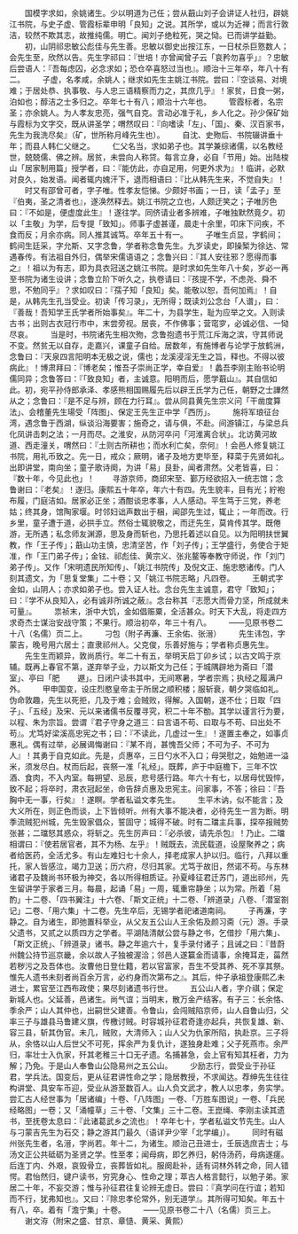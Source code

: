 <!-- { "loadSidebar": true } -->
　　国模字求如，余姚诸生。少以明道为己任；尝从蕺山刘子会讲证人社归，辟姚江书院，与史子虚、管霞标辈申明「良知」之说。其所学，或以为近禅；而言行敦洁，较然不欺其志，故推纯儒。明亡。闻刘子绝粒死，哭之恸。已而讲学益勤。
　　初，山阴祁忠敏公彪佳与先生善。忠敏以御史出按江东，一日杖杀巨憝数人；会先生至，欣然以告。先生字祁曰：『世培！亦曾闻曾子云「哀矜勿喜乎」』？忠敏后尝语人：『吾每虑囚，必念求如；恐仓卒喜怒过当也』。顺治十三年卒，年八十有二。
　　子虚，名孝咸，余姚人；继求如先生主姚江书院。尝曰：『空谈易、对境难；于居处恭、执事敬、与人忠三语精察而力之，其庶几乎』！家贫，日食一粥，泊如也；醇洁之士多归之。卒年七十有八；顺治十六年也。
　　管霞标者，名宗圣；亦余姚人。为人孝友忠亮，强气自克。言动必准于礼，乡人化之。孙少保矿始与霞标为文字交，既从讲圣学；喟然叹曰：『向嗜读「左」、「国」、秦、汉百家书，先生为我洗尽矣』（矿，世所称月峰先生也）。
　　自沈、史歾后、书院辍讲垂十年；而县人韩仁父继之。
　　仁父名当，求如弟子也。其学兼综诸儒，以名教经世，兢兢儒、佛之辨。居贫，未尝向人称贷。每言立身，必自「节用」始。出陆梭山「居家制用篇」授学者，曰：『能仿此，亦自足用，何更外求为』！临讲，必默对良久，始发语。闻者辄内媿汗下，退而相语曰：『比从韩先生来，不觉自失』！
　　时又有邵曾可者，字子唯。性孝友恺悌。少颇好书画；一日，读「孟子」至『伯夷，圣之清者也』，遂涣然释去。姚江书院之立也，人颇迂笑之；子唯厉色曰：『不如是，便虚度此生』！遂往学。同侪请业者多辨难，子唯独默然竟夕。初以「主敬」为学，后专提「致知」。师事子虚甚谨，晨走十余里，叩床下问疾，不食而反；月余亦病。同人推其诚笃。卒年五十有一。
　　子唯生贞显，字鹤间；鹤间生廷采，字允斯、又字念鲁，学者称念鲁先生。九岁读史，即操椠为徐达、常遇春传。有法祖自外归，偶举宋儒语语之；念鲁兴曰：『其人安往邪？愿得而事之』！祖以为有志，即为具衣冠送之姚江书院。是时求如先生年八十矣，岁必一再至书院为诸生设讲；念鲁立阶下听久之，执卷请曰：『孩提不学，不虑尧、舜不思，不勉同乎』？求如叹曰：『孺子知「良知」矣。能敬以恕，吾何加焉』！自是，从韩先生孔当受业。初读「传习录」，无所得；既读刘公念台「人谱」，曰：『善哉！吾知学王氏学者所始事矣』。年二十，为县学生，耻为应举之文。入则读古书；出则古衣冠行市中，末尝旁视。居丧，不作佛事；营窀穸，必诚必信、一恸尽哀。
　　当是时，书院诸先生相次歾，念鲁抱遗书于荒江斥海之滨，守其师说不变。然贫无以自存，走嘉兴，课童子自给。居数年，有施博者与论学于放鹤洲，念鲁曰：『天泉四言阳明本无极之说，儒也；龙溪浸淫无生之旨，释也。不得以彼病此』！博肃拜曰：『博老矣；惟吾子崇尚正学，幸自爱』！蠡吾李刚主贻书论明儒同异；念鲁答曰：『「致良知」者，主诚意。阳明而后，愿学蕺山』。其自信如此。初，宛平孙侍郎承泽、孝感熊相国赐履先后以辟王氏学为己任，朝野之士譁然从之；念鲁曰：『是不足与辨，顾在力行耳』。尝从同县黄先生宗义问「干凿度算法」、会稽董先生瑒受「阵图」、保定王先生正中学「西历」。
　　施将军琅征台湾，遇念鲁于西湖，纵谈沿海要害；施奇之，请与俱，不赴。间游镇江，与梁总兵化凤讲击刺之法；一月而尽。之淮安，从防河卒问「河淮离合状」。北访黄河故道、西走潼关，喟然曰：『土则古所耕也；而水利亡矣，奈何』！会邑人修复姚江书院，用礼币致之。先一日，戒众；厥明，诸子及地方吏毕至，释菜于先贤如礼。出即讲堂，南向坐；童子歌诗阕，为讲「易」艮卦，闻者肃然。父老皆喜，曰：『数十年，今见此也」！
　　寻游京师，商邱宋至、鄞万经欲招入一统志馆；念鲁谢曰：『老矣』！遂归。康熙五十年卒，年六十有四。先生貌丰，目有光；紵袍布履，门庭洁如。居家必正坐；酒酣谈忠孝事，人人感动。平生笃于三党，养老姑；终其身，馆陶家堰。时邻妇诎声数出于梱，闻邵先生过，辄止；一年而改。行乡里，童子遭于道，必拱手立。然俗士辄貌敬之，而迂先生，莫肯传其学。既倦游，无所遇；私念师友渊源，思及身而斩也，乃思托着述以自见。以为阳明扶世翼教，作「王子传」；蕺山功主慎，忠清坚苦，作「刘子传」；王学盛行，务使合于矩准，作「王门弟子传」；金铉、祁彪佳、黄宗义、张兆鳌等奉教守师说，作「刘门弟子传」。又作「宋明遗民所知传」、「姚江书院传」及倪文正、施忠愍诸传。门人刻其遗文，为「思复堂集」二十卷；又「姚江书院志略」凡四卷。
　　王朝式字金如，山阴人；亦求如弟子也。尝入证人社。念台先生主诚意，君守「致知」；曰：『学不从良知入，必有诚非所诚之蔽』。念台称其『志愿大而骨力坚，所成就未可量』。
　　祟祯末，浙中大饥，金如倡赈粟，全活甚众。时天下大乱，将走四方求奇杰士谋治安战守策；不果行。顺治初卒，年三十有八。
　　——见原书卷二十八（名儒）页二上。
　　刁包（附子再濂、王余佑、张溍）
　　先生讳包，字蒙吉，晚号用六居士；直隶祁州人。父克俊，乐善好施与；学者称贞惠先生。
　　先生生而颖异，敦尚质行。年二十有五，举明天启丁卯乡试；以古文鸣于京辅。既再上春官不第，遂弃举子业，力以斯文为己任；于城隅辟地为斋曰「潜室」、亭曰「肥
　　遯」。日闭户读书其中，无间寒暑，学者宗焉；执经之履满户外。
　　甲申国变，设庄烈愍皇帝主于所居之顺积楼；服斩衰，朝夕哭临如礼。伪命敦趣，先生以死拒，几及于难；会贼败，得解。入国朝，遂不仕；日取「四子」、「五经」及宋、元以来诸儒书反覆寻究，积二十年不勌。其学以谨言行为要，以程、朱为宗旨。尝谓『君子守身之道三：曰言语不苟、曰取与不苟、曰出处不苟』。尤笃好梁溪高忠宪之书；曰：『不读此，几虚过一生』！遂置主奉之，如事贞惠礼。偶有过举，必展谒悔谢曰：『某不肖，甚愧吾父师；不可为子、不可为人』！其勇于自克如此。先是，贞惠卒，三日勺水不入口；母哭慰之，始勉进一溢米，须发尽白。杖而后起，丧祭一准「礼经」。既葬，庐于中庭檐下，三年不饮酒、食肉，不入内室。每朔望、忌辰，悲号感行路。年六十有七，以居母忧毁悴，致不起；将卒时，肃衣冠起坐，命告辞贞惠及忠宪主。问家事，不答；徐曰：『吾胸中无一事，行矣』！遂瞑。学者私谥文孝先生。
　　生平木讷，似不能言；及大义所在，则正色而谈，上下皆倾听。州有大事不能决者，必待先生一言为断。明季流贼犯州城，先生毁家倡众，誓固守；城得不破。时有二璫主兵事，探卒报贼势张甚；二璫怒其惑众，将斩之。先生厉声曰：『必杀彼，请先杀包』！乃止。二璫相谓曰：『使若居官者，其不为杨、左乎』！贼既去，流民载道，设屋聚养之；病者给医药，全活尤多。有山左难妇七十余人，择老成家人护以归。临行，八拜以重托，家人皆感泣，竭力卫送；历六府，尽归其家。尤笃于故旧，然诺不苟。与东林诸君子及魏尚书环极为神交，各以所得相质证。孙夏峰征君迁苏门，道出祁州，先生留讲学于家者三月。每晨，起诵「易」一周，辄重帘静坐；以为常。所着「易酌」十二卷、「四书翼注」十六卷、「斯文正统」十二卷、「辨道录」八卷、「潜室劄记」二卷、「用六集」十二卷。先生卒后，无锡学者祀诸道南祠。
　　子再濂，字静之。自为诸生，即弛置科举业，从父友五公山人王余佑及颜习斋（元）游。手录父遗书，又贰之以质四方之学者。平湖陆清献公尝与静之书，乞借抄「用六集」、「斯文正统」、「辨道录」诸书。静之年逾六十，复手录付诸子；且诫之曰：『昔蔚州魏公持节巡京畿，余以故人子独被渥洽；邻邑人遂籯金而请事，余掩耳走，菑然若秽污之及吾体也。汝曹他日登仕籍，若以官富家，吾生不受其养、死不享其祭。惟先人遗书未刻者尚百余万言，必约身而次第布之』。其后，仲子承祖登康熙乙未进士，累官至江西布政使；果尽刻诸遗书行世。
　　五公山人者，字介祺；保定新城人也。父延善，邑诸生。尚气谊；当明末，散万金产结客。有子三：长余恪、季余严；山人其仲也，出嗣世父建善。令鲁山，会闯贼陷京师，山人自鲁山归，父率三子与雄县马鲁建义旗，传檄讨贼。时容城孙征君奇逢亦起兵，共恢复雄、新、容三县，斩其伪官。未几，贼败，大清师入；山人父为仇家所陷，执赴京。三子将从，余恪以山人后世父不可死，挥余严为复仇计，遂独身赴难；父子死燕市。余严归，率壮士入仇家，歼其老稚三十口无孑遗。名捕甚急，会上官有知其枉者，力为解；乃免。于是山人奉鲁山公隐易州之五公山。
　　少励志行，尝受业于孙征君，学兵法。国变后，更从征君讲性命之学；隐居教授，不求闻达。荐绅先生往往构讲堂、具安车币迎，受业从游至数百人。山人负文武才，教人以忠孝，务实学。尝汇古人经世事为「居诸编」十卷、「八阵图」一卷、「万胜车图说」一卷、「兵民经略图」一卷；又「涌幢草」三十卷、「文集」三十二卷。王崑绳、李刚主读其遗书，至抚卷太息曰：『此诸葛武乡之流也』！卒年七十，学者私谥文节先生。山人与刁蒙吉先生为石交；静之游其门最久（语详尹少宰「北学编」）。
　　同时有磁州张先生者，名溍，字尚若。年十二，为诸生。顺治己丑进士，壬辰选庶吉士；与汤文正公共砥砺为圣贤之学。性至孝；闻母病，即乞养归，躬侍汤药，母病遂瘥。后连丁内、外艰，哀毁骨立，丧葬皆如礼。服阕赴补，适有词林外转之命，同人错愕。君怡然归，键户读书，穷究身心、性命之理；萃古人格言懿行，以勉子弟。家居二十年，不妄交游；惟与孙征君往复论辨无虚日。尝曰：『真学问在行谊；若知而不行，犹弗知也』。又曰：『除忠孝伦常外，别无道学』。其所得可知矣。年五十有八，卒。着有「澹宁集」十卷。
　　——见原书卷二十八（名儒）页三上。
　　谢文洊（附宋之盛、甘京、章慥、黄采、黄熙）
